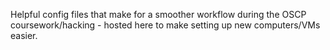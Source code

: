 Helpful config files that make for a smoother workflow during the OSCP coursework/hacking - hosted here to make setting up new computers/VMs easier.
